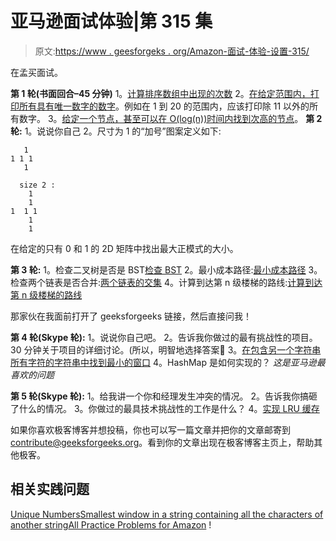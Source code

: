 # 亚马逊面试体验|第 315 集

> 原文:[https://www . geesforgeks . org/Amazon-面试-体验-设置-315/](https://www.geeksforgeeks.org/amazon-interview-experience-set-315/)

在孟买面试。

**第 1 轮(书面回合–45 分钟)**
1。[计算排序数组中出现的次数](https://practice.geeksforgeeks.org/problems/number-of-occurrence/0)
2。[在给定范围内，打印所有具有唯一数字的数字](https://practice.geeksforgeeks.org/problems/unique-numbers/0)。例如在 1 到 20 的范围内，应该打印除 11 以外的所有数字。
3。[给定一个节点，甚至可以在 O(log(n))时间内找到次高的节点](https://practice.geeksforgeeks.org/problems/inorder-successor-in-bst/1)。
**第 2 轮:**
1。说说你自己
2。尺寸为 1 的“加号”图案定义如下:

```
   1
1 1 1
   1

  size 2 :
    1
    1
1  1 1
    1
    1
```

在给定的只有 0 和 1 的 2D 矩阵中找出最大正模式的大小。

**第 3 轮:**
1。检查二叉树是否是 BST[检查 BST](https://practice.geeksforgeeks.org/problems/check-for-bst/1)
2。最小成本路径:[最小成本路径](https://practice.geeksforgeeks.org/problems/path-in-matrix/0)
3。检查两个链表是否合并:[两个链表的交集](https://practice.geeksforgeeks.org/problems/intersection-of-two-linked-list/1)
4。计算到达第 n 级楼梯的路线:[计算到达第 n 级楼梯的路线](https://practice.geeksforgeeks.org/problems/count-ways-to-reach-the-nth-stair/0)

那家伙在我面前打开了 geeksforgeeks 链接，然后直接问我！

**第 4 轮(Skype 轮):**
1。说说你自己吧。
2。告诉我你做过的最有挑战性的项目。30 分钟关于项目的详细讨论。(所以，明智地选择答案🙂
3。[在包含另一个字符串所有字符的字符串中找到最小的窗口](https://practice.geeksforgeeks.org/problems/smallest-window-in-a-string-containing-all-the-characters-of-another-string/0)
4。HashMap 是如何实现的？
*这是亚马逊最喜欢的问题*

**第 5 轮(Skype 轮):**
1。给我讲一个你和经理发生冲突的情况。
2。告诉我你搞砸了什么的情况。
3。你做过的最具技术挑战性的工作是什么？
4。[实现 LRU 缓存](https://practice.geeksforgeeks.org/problems/lru-cache/1)

如果你喜欢极客博客并想投稿，你也可以写一篇文章并把你的文章邮寄到 contribute@geeksforgeeks.org。看到你的文章出现在极客博客主页上，帮助其他极客。

## 相关实践问题

[Unique Numbers](https://practice.geeksforgeeks.org/problems/unique-numbers/0)[Smallest window in a string containing all the characters of another string](https://practice.geeksforgeeks.org/problems/smallest-window-in-a-string-containing-all-the-characters-of-another-string/0)[All Practice Problems for Amazon](https://practice.geeksforgeeks.org/company/Amazon/) !